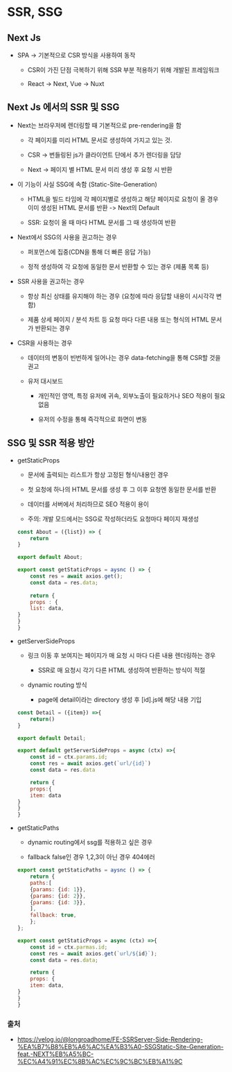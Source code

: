 # SSR, SSG



## Next Js

- SPA -> 기본적으로 CSR 방식을 사용하여 동작
  
  - CSR이 가진 단점 극복하기 위해 SSR 부분 적용하기 위해 개발된 프레임워크
  
  - React -> Next, Vue -> Nuxt



## Next Js 에서의 SSR 및 SSG

- Next는 브라우저에 렌더링할 때 기본적으로 pre-rendering을 함
  
  - 각 페이지를 미리 HTML 문서로 생성하여 가지고 있는 것.
  
  - CSR -> 번들링된 js가 클라이언트 단에서 추가 렌더링을 담당
  
  - Next -> 페이지 별 HTML 문서 미리 생성 후 요청 시 반환

- 이 기능이 사실 SSG에 속함 (Static-Site-Generation)
  
  - HTML을 빌드 타임에 각 페이지별로 생성하고 해당 페이지로 요청이 올 경우 이미 생성된 HTML 문서를 반환 -> Next의 Default
  
  - SSR: 요청이 올 때 마다 HTML 문서를 그 때 생성하여 반환

- Next에서 SSG의 사용을 권고하는 경우
  
  - 퍼포먼스에 집중(CDN을 통해 더 빠른 응답 가능)
  
  - 정적 생성하여 각 요청에 동일한 문서 반환할 수 있는 경우 (제품 목록 등)

- SSR 사용을 권고하는 경우
  
  - 항상 최신 상태를 유지해야 하는 경우 (요청에 따라 응답할 내용이 시시각각 변함)
  
  - 제품 상세 페이지 / 분석 차트 등 요청 마다 다른 내용 또는 형식의 HTML 문서가 반환되는 경우

- CSR을 사용하는 경우
  
  - 데이터의 변동이 빈번하게 일어나는 경우 data-fetching을 통해 CSR할 것을 권고
  
  - 유저 대시보드
    
    - 개인적인 영역, 특정 유저에 귀속, 외부노출이 필요하거나 SEO 적용이 필요 없음
    
    - 유저의 수정을 통해 즉각적으로 화면이 변동



## SSG 및 SSR 적용 방안

- getStaticProps
  
  - 문서에 출력되는 리스트가 항상 고정된 형식/내용인 경우
  
  - 첫 요청에 하나의 HTML 문서를 생성 후 그 이후 요청엔 동일한 문서를 반환
  
  - 데이터를 서버에서 처리하므로 SEO 적용이 용이
  
  - 주의: 개발 모드에서는 SSG로 작성하더라도 요청마다 페이지 재생성
  
  ```javascript
  const About = ({list}) => {
      return
  }
  
  export default About;
  
  export const getStaticProps = aysnc () => {
      const res = await axios.get();
      const data = res.data;
      
      return {
      props : {
      list: data,
  }
  }
  }
  ```

- getServerSideProps
  
  - 링크 이동 후 보여지는 페이지가 매 요청 시 마다 다른 내용 렌더링하는 경우
    
    - SSR로 매 요청시 각기 다른 HTML 생성하여 반환하는 방식이 적절
  
  - dynamic routing 방식
    
    - page에 detail이라는 directory 생성 후 [id].js에 해당 내용 기입
  
  ```js
  const Detail = ({item}) =>{
      return()
  }
  
  export default Detail;
  
  export default getServerSideProps = async (ctx) =>{
      const id = ctx.params.id;
      const res = await axios.get(`url/{id}`)
      const data = res.data
  
      return {
      props:{
      item: data
  }
  }
  }
  ```

- getStaticPaths
  
  - dynamic routing에서 ssg를 적용하고 싶은 경우
  
  - fallback false인 경우 1,2,3이 아닌 경우 404에러
  
  ```js
  export const getStaticPaths = aysnc () => {
      return {
      paths:[
      {params: {id: 1}},
      {params: {id: 2}},
      {params: {id: 3}},
      ],
      fallback: true,
      };
  };
  
  export const getStaticProps = async (ctx) =>{
      const id = ctx.parmas.id;
      const res = await axios.get(`url/${id}`);
      const data = res.data;
  
      return {
      props: {
      item: data,
  }
  }
  }
  ```



### 출처

- https://velog.io/@longroadhome/FE-SSRServer-Side-Rendering-%EA%B7%B8%EB%A6%AC%EA%B3%A0-SSGStatic-Site-Generation-feat.-NEXT%EB%A5%BC-%EC%A4%91%EC%8B%AC%EC%9C%BC%EB%A1%9C



